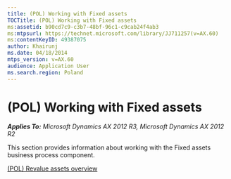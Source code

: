 ```yaml
---
title: (POL) Working with Fixed assets
TOCTitle: (POL) Working with Fixed assets
ms:assetid: b90cd7c9-c3b7-48bf-96c1-c9cab24f4ab3
ms:mtpsurl: https://technet.microsoft.com/library/JJ711257(v=AX.60)
ms:contentKeyID: 49387075
author: Khairunj
ms.date: 04/18/2014
mtps_version: v=AX.60
audience: Application User
ms.search.region: Poland
---
```


# (POL) Working with Fixed assets 


_**Applies To:** Microsoft Dynamics AX 2012 R3, Microsoft Dynamics AX 2012 R2_

This section provides information about working with the Fixed assets business process component.

[(POL) Revalue assets overview](pol-revalue-assets-overview.md)

  


